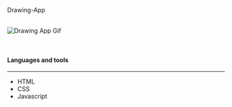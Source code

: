 
Drawing-App  
<br/>

![Drawing App Gif](https://i.imgur.com/YjVP2d3.gif)





<br/>

#### Languages and tools 
---

* HTML
* CSS
* Javascript


